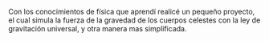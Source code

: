 Con los conocimientos de física que aprendí realicé un pequeño proyecto, el cual simula la fuerza de la gravedad de los cuerpos celestes con la ley de gravitación universal, y otra manera mas simplificada.
